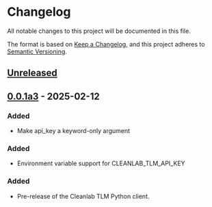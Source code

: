 # Changelog

All notable changes to this project will be documented in this file.

The format is based on [Keep a Changelog](https://keepachangelog.com/en/1.1.0/),
and this project adheres to [Semantic Versioning](https://semver.org/spec/v2.0.0.html).

## [Unreleased]

## [0.0.1a3] - 2025-02-12

### Added

- Make api_key a keyword-only argument


### Added

- Environment variable support for CLEANLAB_TLM_API_KEY

### Added

- Pre-release of the Cleanlab TLM Python client.

[Unreleased]: https://github.com/cleanlab/cleanlab-tlm/compare/v0.0.1a3...HEAD
[0.0.1a3]: https://github.com/cleanlab/cleanlab-tlm/compare/v0.0.1a2...v0.0.1a3
[0.0.1a2]: https://github.com/cleanlab/cleanlab-tlm/compare/v0.0.1a1...v0.0.1a2
[0.0.1a1]: https://github.com/cleanlab/cleanlab-tlm/releases/tag/v0.0.1a1

